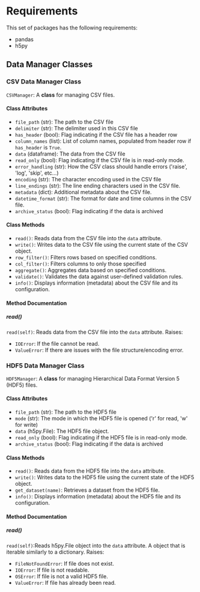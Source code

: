 # Requirements

This set of packages has the following requirements:
- pandas
- h5py

## Data Manager Classes
### CSV Data Manager Class
`CSVManager`: A **class** for managing CSV files.
#### Class Attributes
- `file_path` (str): The path to the CSV file
- `delimiter` (str): The delimiter used in this CSV file
- `has_header` (bool): Flag indicating if the CSV file has a header row
- `column_names` (list): List of column names, populated from header row if `has_header` is `True`.
- `data` (dataframe): The data from the CSV file
- `read_only` (bool): Flag indicating if the CSV file is in read-only mode.
- `error_handling` (str): How the CSV class should handle errors ('raise', 'log', 'skip', etc...)
- `encoding` (str): The character encoding used in the CSV file
- `line_endings` (str): The line ending characters used in the CSV file.
- `metadata` (dict): Additional metadata about the CSV file.
- `datetime_format` (str): The format for date and time columns in the CSV file.
- `archive_status` (bool): Flag indicating if the data is archived

#### Class Methods
- `read()`: Reads data from the CSV file into the `data` attribute. 
- `write()`: Writes data to the CSV file using the current state of the CSV object. 
- `row_filter()`: Filters rows based on specified conditions. 
- `col_filter()`: Filters columns to only those specified
- `aggregate()`: Aggregates data based on specified conditions. 
- `validate()`: Validates the data against user-defined validation rules.
- `info()`: Displays information (metadata) about the CSV file and its configuration.

#### Method Documentation
##### read()
`read(self)`: Reads data from the CSV file into the `data` attribute.
Raises: 
- `IOError`: If the file cannot be read.
- `ValueError`: If there are issues with the file structure/encoding error.

### HDF5 Data Manager Class

`HDF5Manager`: A **class** for managing Hierarchical Data Format Version 5 (HDF5)  files.

#### Class Attributes 
- `file_path` (str): The path to the HDF5 file
- `mode` (str): The mode in which the HDF5 file is opened ('r' for read, 'w' for write)
- `data` (h5py.File): The HDF5 file object.
- `read_only` (bool): Flag indicating if the HDF5 file is in read-only mode.
- `archive_status` (bool): Flag indicating if the data is archived

#### Class Methods
- `read()`: Reads data from the HDF5 file into the `data` attribute. 
- `write()`: Writes data to the HDF5 file using the current state of the HDF5 object. 
- `get_dataset(name)`: Retrieves a dataset from the HDF5 file.
- `info()`: Displays information (metadata) about the HDF5 file and its configuration.

#### Method Documentation
##### read()
`read(self)`:Reads h5py.File object into the `data` attribute. A object that is iterable similarly to a dictionary.
Raises:
- `FileNotFoundError`: If file does not exist.
- `IOError`: If file is not readable.
- `OSError`: If file is not a valid HDF5 file.
- `ValueError`: If file has already been read.